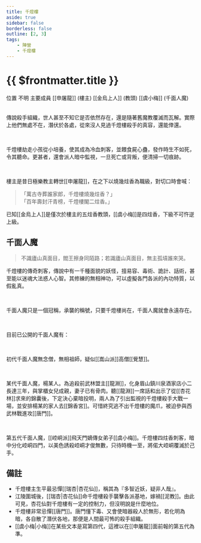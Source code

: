 ```yaml
---
title: 千燈樓
aside: true
sidebar: false
borderless: false
outline: [2, 3]
tags:
    - 陣營
    - 千燈樓
---
```


# {{ $frontmatter.title }}

<InfoList position="right">
	<Info title="陣營資料" :open=true>
		<table>
			<ChTr>
				<ChTd isTitle=true>
					位置
				</ChTd>
				<ChTd>
					不明
				</ChTd>
			</ChTr>
            <ChTr>
				<ChTd isTitle=true position='center'>
					主要成員
				</ChTd>
			</ChTr>
			<ChTr>
                <ChTd position='center'>
                    [[申屠龍]] (樓主)
                </ChTd>
            </ChTr>
            <ChTr>
                <ChTd position='center'>
                    [[金烏上人]] (教頭)
                </ChTd>
            </ChTr>
            <ChTr>
                <ChTd position='center'>
                    [[虞小梅]] (千面人魔)
                </ChTd>
            </ChTr>
		</table>
	</Info>
</InfoList>

傳說殺手組織，世人甚至不知它是否依然存在，還是隨著舊魔教覆滅而瓦解。實際上他們無處不在，潛伏於各處，從來沒人見過千燈樓殺手的真容，還能倖還。

<br>

千燈樓劫走小孩從小培養，使其成為冷血刺客，並餵食屍心蠱，發作時生不如死，令其聽命。更甚者，還會派人暗中監視，一旦死亡或背叛，便清掃一切痕跡。

<br>

樓主是昔日極樂教主轉世[[申屠龍]]，在之下以燒幾炷香為職級，對切口時會喊：

> 「萬古寺葬誰家郎，千燈樓燒幾炷香？」<br>
> 「百年壽封汗青榜，千燈樓閣二炷香。」

已知[[金烏上人]]是僅次於樓主的五炷香教頭，[[虞小梅]]是四炷香，下級不可忤逆上級。
<br clear="all">

## 千面人魔

> 不識廬山真面目，閻王擦身同陌路；若識廬山真面目，無主孤墳誰來哭。

千燈樓的傳奇刺客，傳說中有一千種面貌的妖怪，擅易容、毒術、詭計、話術，甚至能以迷魂大法惑人心智。其修練的無相神功，可以虛擬各門各派的內功特質，以假亂真。

<br>

千面人魔只是一個冠稱，承襲的稱號，只要千燈樓尚在，千面人魔就會永遠存在。

<br>

目前已公開的千面人魔有：

<br>

初代千面人魔無念僧，無相祖師，疑似[[嵩山派]]高僧[[覺慧]]。

<br>

某代千面人魔，楊某人。為追殺前武林盟主[[龍淵]]，化身眉山鎮川泉酒家店小二長達三年，與掌櫃女兒成親，妻子已有骨肉。聽[[龍淵]]一席話和出示了從[[杏花林]]求來的錦囊後，下定決心棄暗投明，兩人為了引出監視的千燈樓殺手大戰一場，並安排楊某的家人去[[錦香宮]]。可惜終究逃不出千燈樓的魔爪，被迫參與西武林戰進攻[[唐門]]。

<br>

第五代千面人魔，[[崆峒派]]飛天門嫡傳女弟子[[虞小梅]]。千燈樓四炷香刺客，暗中分化崆峒四門，以美色誘殺崆峒才俊無數，只待時機一至，將偌大崆峒覆滅於己手。

## 備註

- 千燈樓主生平最忌憚[[瑞杏|杏花仙]]，稱其為『多智近妖，疑非人哉』。
- 江陵圍城後，[[瑞杏|杏花仙]]命千燈樓殺手襲擊各派基地，嫁禍[[泥教]]。由此可見，杏花仙對千燈樓有一定的控制力，但沒明說是什麼地位。
- 千燈樓非常忌憚[[唐門]]。唐門懂下毒、又會使暗器殺人於無形，若化明為暗，各自散了潛伏各地，那便是人間最可怖的殺手組織。
- [[虞小梅|小梅]]在某些文本是寫第四代，這裡以在[[申屠龍]]面前報的第五代為準。